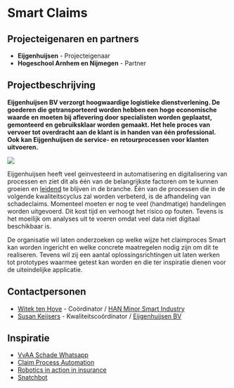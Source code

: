 # Smart Claims

## Projecteigenaren en partners
+ **Eijgenhuijsen** - Projecteigenaar
+ **Hogeschool Arnhem en Nijmegen** - Partner

## Projectbeschrijving
**Eijgenhuijsen BV verzorgt hoogwaardige logistieke dienstverlening. De goederen die getransporteerd worden hebben een hoge economische waarde en moeten bij aflevering door specialisten worden geplaatst, gemonteerd en gebruiksklaar worden gemaakt. Het hele proces van vervoer tot overdracht aan de klant is in handen van één professional. Ook kan Eijgenhuijsen de service- en retourprocessen voor klanten uitvoeren.**

![](https://www.eijgenhuijsen.nl/wp-content/uploads/2018/02/Onderzoek_Eijgehuijsen.jpg)

Eijgenhuijsen heeft veel geinvesteerd in automatisering en digitalisering van processen en ziet dit als één van de belangrijkste factoren om te kunnen groeien en [leidend](https://www.eijgenhuijsen.nl/eijgenhuijsen-in-de-top/) te blijven in de branche. Één van de processen die in de volgende kwaliteitscyclus zal worden verbeterd, is de afhandeling van schadeclaims. Momenteel moeten er nog te veel (handmatige) handelingen worden uitgevoerd. Dit kost tijd en verhoogt het risico op fouten. Tevens is het moeilijk om analyses uit te voeren omdat veel data niet digitaal beschikbaar is.

De organisatie wil laten onderzoeken op welke wijze het claimproces Smart kan worden ingericht en welke concrete maatregelen nodig zijn om dit te realiseren. Tevens wil zij een aantal oplossingsrichtingen uit laten werken tot prototypes waarmee getest kan worden en die ter inspiratie dienen voor de uiteindelijke applicatie.

## Contactpersonen
+ [Witek ten Hove](https://www.linkedin.com/in/witektenhove/) - Coördinator / [HAN Minor Smart Industry](https://witusj.github.io/MinorSI/) 
+ [Susan Keijsers](https://www.linkedin.com/in/susankeijsers/) - Kwaliteitscoördinator / [Eijgenhuijsen BV](https://www.eijgenhuijsen.nl/)
  
## Inspiratie
+ [VvAA Schade Whatsapp](https://www.vvaa.nl/service/schade/schade-melden-via-whatsapp)
+ [Claim Process Automation](https://youtu.be/dT0INU-fmI8)
+ [Robotics in action in insurance](https://youtu.be/9rdkK_8omAo)
+ [Snatchbot](https://youtu.be/YnNwCobbUdA)

